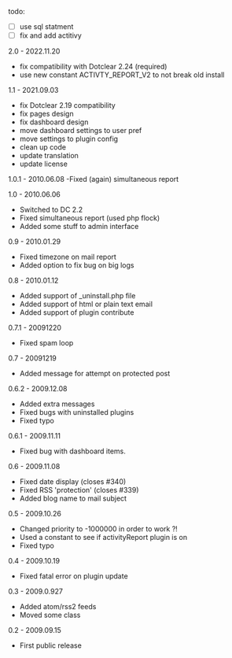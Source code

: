 todo:
- [ ] use sql statment
- [ ] fix and add actitivy

2.0 - 2022.11.20
- fix compatibility with Dotclear 2.24 (required)
- use new constant ACTIVTY_REPORT_V2 to not break old install

1.1 - 2021.09.03
- fix Dotclear 2.19 compatibility
- fix pages design
- fix dashboard design
- move dashboard settings to user pref
- move settings to plugin config
- clean up code
- update translation
- update license

1.0.1 - 2010.06.08
 -Fixed (again) simultaneous report

1.0 - 2010.06.06
- Switched to DC 2.2
- Fixed simultaneous report (used php flock)
- Added some stuff to admin interface

0.9 - 2010.01.29
- Fixed timezone on mail report
- Added option to fix bug on big logs

0.8 - 2010.01.12
- Added support of _uninstall.php file
- Added support of html or plain text email
- Added support of plugin contribute

0.7.1 - 20091220
- Fixed spam loop

0.7 - 20091219
- Added message for attempt on protected post

0.6.2 - 2009.12.08
- Added extra messages
- Fixed bugs with uninstalled plugins
- Fixed typo

0.6.1 - 2009.11.11
- Fixed bug with dashboard items.

0.6 - 2009.11.08
- Fixed date display (closes #340)
- Fixed RSS 'protection' (closes #339)
- Added blog name to mail subject

0.5 - 2009.10.26
- Changed priority to -1000000 in order to work ?!
- Used a constant to see if activityReport plugin is on
- Fixed typo

0.4 - 2009.10.19
- Fixed fatal error on plugin update

0.3 - 2009.0.927
- Added atom/rss2 feeds
- Moved some class

0.2 - 2009.09.15
- First public release